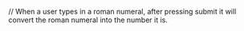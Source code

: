 // When a user types in a roman numeral, after pressing submit it will convert the roman numeral into the number it is.
